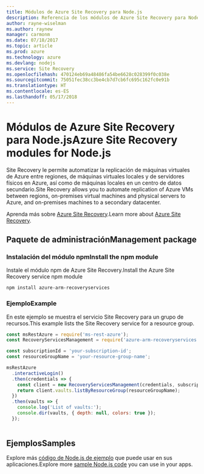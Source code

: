 ```yaml
---
title: Módulos de Azure Site Recovery para Node.js
description: Referencia de los módulos de Azure Site Recovery para Node.js
author: rayne-wiselman
ms.author: raynew
manager: carmonm
ms.date: 07/18/2017
ms.topic: article
ms.prod: azure
ms.technology: azure
ms.devlang: nodejs
ms.service: Site Recovery
ms.openlocfilehash: 470124eb69a48486fa54be6628c028399f0c038e
ms.sourcegitcommit: 75051fec38cc3be4cb7d7cb6fc695c162fc0e91b
ms.translationtype: HT
ms.contentlocale: es-ES
ms.lasthandoff: 05/17/2018
---
```

# <a name="azure-site-recovery-modules-for-nodejs"></a><span data-ttu-id="e79e0-103">Módulos de Azure Site Recovery para Node.js</span><span class="sxs-lookup"><span data-stu-id="e79e0-103">Azure Site Recovery modules for Node.js</span></span>

<span data-ttu-id="e79e0-104">Site Recovery le permite automatizar la replicación de máquinas virtuales de Azure entre regiones, de máquinas virtuales locales y de servidores físicos en Azure, así como de máquinas locales en un centro de datos secundario.</span><span class="sxs-lookup"><span data-stu-id="e79e0-104">Site Recovery allows you to automate replication of Azure VMs between regions, on-premises virtual machines and physical servers to Azure, and on-premises machines to a secondary datacenter.</span></span>

<span data-ttu-id="e79e0-105">Aprenda más sobre [Azure Site Recovery](https://docs.microsoft.com/azure/site-recovery/site-recovery-overview).</span><span class="sxs-lookup"><span data-stu-id="e79e0-105">Learn more about [Azure Site Recovery](https://docs.microsoft.com/azure/site-recovery/site-recovery-overview).</span></span>

## <a name="management-package"></a><span data-ttu-id="e79e0-106">Paquete de administración</span><span class="sxs-lookup"><span data-stu-id="e79e0-106">Management package</span></span>

### <a name="install-the-npm-module"></a><span data-ttu-id="e79e0-107">Instalación del módulo npm</span><span class="sxs-lookup"><span data-stu-id="e79e0-107">Install the npm module</span></span>

<span data-ttu-id="e79e0-108">Instale el módulo npm de Azure Site Recovery.</span><span class="sxs-lookup"><span data-stu-id="e79e0-108">Install the Azure Site Recovery service npm module</span></span>

```bash
npm install azure-arm-recoveryservices
```

### <a name="example"></a><span data-ttu-id="e79e0-109">Ejemplo</span><span class="sxs-lookup"><span data-stu-id="e79e0-109">Example</span></span>

<span data-ttu-id="e79e0-110">En este ejemplo se muestra el servicio Site Recovery para un grupo de recursos.</span><span class="sxs-lookup"><span data-stu-id="e79e0-110">This example lists the Site Recovery service for a resource group.</span></span>

```javascript
const msRestAzure = require('ms-rest-azure');
const RecoveryServicesManagement = require('azure-arm-recoveryservices');

const subscriptionId = 'your-subscription-id';
const resourceGroupName = 'your-resource-group-name';

msRestAzure
  .interactiveLogin()
  .then(credentials => {
    const client = new RecoveryServicesManagement(credentials, subscriptionId);
    return client.vaults.listByResourceGroup(resourceGroupName);
  })
  .then(vaults => {
    console.log('List of vaults:');
    console.dir(vaults, { depth: null, colors: true });
  });
  
```

## <a name="samples"></a><span data-ttu-id="e79e0-111">Ejemplos</span><span class="sxs-lookup"><span data-stu-id="e79e0-111">Samples</span></span>

<span data-ttu-id="e79e0-112">Explore más [código de Node.js de ejemplo](https://azure.microsoft.com/resources/samples/?platform=nodejs) que puede usar en sus aplicaciones.</span><span class="sxs-lookup"><span data-stu-id="e79e0-112">Explore more [sample Node.js code](https://azure.microsoft.com/resources/samples/?platform=nodejs) you can use in your apps.</span></span>
